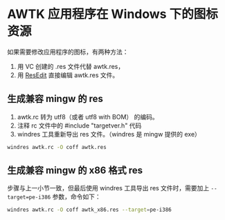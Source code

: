 # AWTK 应用程序在 Windows 下的图标资源

如果需要修改应用程序的图标，有两种方法：

1. 用 VC 创建的 .res 文件代替 awtk.res，
2. 用 [ResEdit](http://rsdt.free.fr/ResEdit-x64.7z) 直接编辑 awtk.res 文件。

## 生成兼容 mingw 的 res

1. awtk.rc 转为 utf8（或者 utf8 with BOM） 的编码。
2. 注释 rc 文件中的 #include "targetver.h" 代码
3. windres 工具重新导出 res 文件。（windres 是 mingw 提供的 exe）

```bash
windres awtk.rc -O coff awtk.res
```

## 生成兼容 mingw 的 x86 格式 res

步骤与上一小节一致，但最后使用 windres 工具导出 res 文件时，需要加上 `--target=pe-i386` 参数，命令如下：

```bash
windres awtk.rc -O coff awtk_x86.res --target=pe-i386
```
